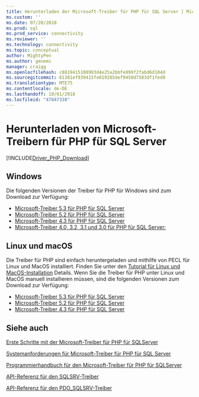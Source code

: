```yaml
---
title: Herunterladen der Microsoft-Treiber für PHP für SQL Server | Microsoft-Dokumentation
ms.custom: ''
ms.date: 07/20/2018
ms.prod: sql
ms.prod_service: connectivity
ms.reviewer: ''
ms.technology: connectivity
ms.topic: conceptual
author: MightyPen
ms.author: genemi
manager: craigg
ms.openlocfilehash: c8819415108993d4e25a2bbfe899f2fabd6d104d
ms.sourcegitcommit: 61381ef939415fe019285def9450d7583df1fed0
ms.translationtype: MTE75
ms.contentlocale: de-DE
ms.lasthandoff: 10/01/2018
ms.locfileid: "47847338"
---
```

# <a name="download-the-microsoft-drivers-for-php-for-sql-server"></a>Herunterladen von Microsoft-Treibern für PHP für SQL Server

[!INCLUDE[Driver_PHP_Download](../../includes/driver_php_download.md)]

## <a name="windows"></a>Windows

Die folgenden Versionen der Treiber für PHP für Windows sind zum Download zur Verfügung:

- [Microsoft-Treiber 5.3 für PHP für SQL Server](https://www.microsoft.com/en-us/download/details.aspx?id=57163)
- [Microsoft-Treiber 5.2 für PHP für SQL Server](https://www.microsoft.com/en-us/download/details.aspx?id=56729)
- [Microsoft-Treiber 4.3 für PHP für SQL Server](https://www.microsoft.com/en-us/download/details.aspx?id=55642)
- [Microsoft-Treiber 4.0, 3.2, 3.1 und 3.0 für PHP für SQL Server:](https://www.microsoft.com/en-us/download/details.aspx?id=20098)

## <a name="linux-and-macos"></a>Linux und macOS

Die Treiber für PHP sind einfach heruntergeladen und mithilfe von PECL für Linux und MacOS installiert. Finden Sie unter den [Tutorial für Linux und MacOS-Installation](installation-tutorial-linux-mac.md) Details. Wenn Sie die Treiber für PHP unter Linux und MacOS manuell installieren müssen, sind die folgenden Versionen zum Download zur Verfügung:

- [Microsoft-Treiber 5.3 für PHP für SQL Server](https://github.com/Microsoft/msphpsql/releases/tag/v5.3.0)
- [Microsoft-Treiber 5.2 für PHP für SQL Server](https://github.com/Microsoft/msphpsql/releases/tag/v5.2.0)
- [Microsoft-Treiber 4.3 für PHP für SQL Server](https://github.com/Microsoft/msphpsql/releases/tag/v4.3.0)

## <a name="see-also"></a>Siehe auch

[Erste Schritte mit der Microsoft-Treiber für PHP für SQLServer](getting-started-with-the-php-sql-driver.md)

[Systemanforderungen für Microsoft-Treiber für PHP für SQL Server](system-requirements-for-the-php-sql-driver.md)

[Programmierhandbuch für den Microsoft-Treiber für PHP für SQLServer](programming-guide-for-php-sql-driver.md)

[API-Referenz für den SQLSRV-Treiber](sqlsrv-driver-api-reference.md)

[API-Referenz für den PDO_SQLSRV-Treiber](pdo-sqlsrv-driver-reference.md)

